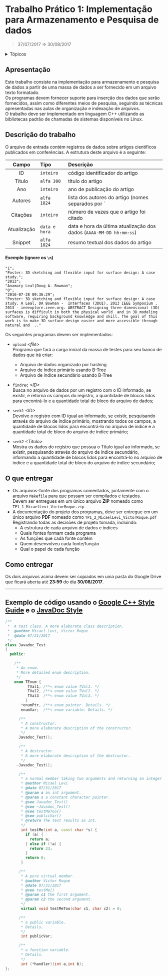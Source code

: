 # Trabalho Prático 1: Implementação para Armazenamento e Pesquisa de dados
> 37/07/2017 ⇒ 30/08/2017

<details>
<summary>Tópicos</summary>
<!-- TOC depthFrom:1 depthTo:6 withLinks:1 updateOnSave:0 orderedList:0 -->

* [Apresentação](#apresentação)
* [Descrição do trabalho](#descrição-do-trabalho)
* [O que entregar](#o-que-entregar)
* [Como entregar](#como-entregar)

<!-- /TOC -->
</details>


## Apresentação

Este trabalho consiste na implementação para armazenamento e pesquisa de dados a partir de uma massa de dados a ser fornecido em um arquivo texto formatado. <br>
Os programas devem fornecer suporte para inserção dos dados que serão fornecidos, assim como diferentes meios de pesquisa, seguindo as técnicas apresentadas nas aulas de organização e indexação de arquivos. <br>
O trabalho deve ser implementado em linguagem C++ utilizando as bibliotecas padrão de chamadas de sistemas disponíveis no Linux.

## Descrição do trabalho
O arquivo de entrada contém registros de dados sobre artigos científicos publicados em conferências. A estrutura deste arquivo é a seguinte:

| Campo         | Tipo          | Descrição  |
|:-------------:|:--------------|:-----------|
| ID            | `inteiro`     | código identificador do artigo                         |
| Título        | `alfa 300`    | título do artigo                                       |
| Ano           | `inteiro`     | ano de publicação do artigo                            |
| Autores       | `alfa 1024`   | lista dos autores do artigo (nomes separados por `|`)  |
| Citações      | `inteiro`     | número de vezes que o artigo foi citado                |
| Atualização   | `data e hora` | data e hora da última atualização dos dados (`AAAA-MM-DD hh:mm:ss`)           |
| Snippet       | `alfa 1024`   | resumo textual dos dados do artigo                     |

#### Exemplo (ignore os `\n`)
```
"1";
"Poster: 3D sketching and flexible input for surface design: A case study.";
"2013";
"Anamary Leal|Doug A. Bowman";
"0";
"2016-07-28 09:36:29";
"Poster: 3D sketching and flexible input for surface design: A case study. A Leal, DA Bowman -  Interfaces (3DUI), 2013 IEEE Symposium , 2013 - ieeexplore.ieee.org. ABSTRACT Designing three-dimensional (3D) surfaces is difficult in both the physical world  and in 3D modeling software, requiring background knowledge and skill. The goal of this  work is to make 3D surface design easier and more accessible through natural and  .."
```

Os seguintes programas devem ser implementados: <br>
- `upload` _<file\>_ <br>
Programa que fará a carga inicial da massa de testes para seu banco de dados que irá criar:
  + Arquivo de dados organizado por hashing
  + Arquivo de índice primário usando B-Tree
  + Arquivo de índice secundário usando B-Tree

- `findrec` _<ID\>_ <br>
Busca no arquivo de dados por um registro com o ID informado, se existir, e retorna os campos do registro, a quantidade de blocos lidos para encontrá-lo e a quantidade total de bloco do arquivo de dados;

- `seek1` _<ID\>_ <br>
Devolve o registro com ID igual ao informado, se existir, pesquisando através do arquivo de índice primário, mostrando todos os campos, a quantidade de blocos lidos para encontrá-lo no arquivo de índice e a quantidade total de bloco do arquivo de índice primário;

- `seek2` _<Titulo\>_ <br>
Mostra os dados do registro que possua o Título igual ao informado, se existir, pesquisando através do arquivo de índice secundário, informando a quantidade de blocos lidos para encontrá-lo no arquivo de índice e a quantidade total de bloco do arquivo de índice secundário;

## O que entregar
- Os arquivos-fonte dos programas comentados, juntamente com o arquivo `Makefile` para que possam ser compilados e testados. <br>
Devem ser entregues em um único arquivo **ZIP** nomeado como `TP1_1_MicaelLevi_VictorRoque.zip`
- A documentação do projeto dos programas, deve ser entregue em um único arquivo **PDF** nomeado como `TP1_2_MicaelLevi_VictorRoque.pdf` <br>
Registrando todas as decisões de projeto tomada, incluindo:
  + A estrutura de cada arquivo de dados e índices
  + Quais fontes formam cada programa
  + As funções que cada fonte contém
  + Quem desenvolveu cada fonte/função
  + Qual o papel de cada função


## Como entregar
Os dois arquivos acima devem ser copiados em uma pasta do Google Drive que ficará aberta até **23:59** do dia **30/08/2017**.


<!--
## method_name ⇒ `return`
> description to use

`app.method_name(arg1[, arg2], callback)`

| Param     | Type                | Description                   |
|:---------:|:-------------------:|:-----------------------------:|
| arg1      | `String`\|`Integer` | how&when use & example        |
| arg2      | `String[]`          | how&when use & example 2      |
-->

---

## Exemplo de código usando o [Google C++ Style Guide](https://google.github.io/styleguide/cppguide.html) e o [JavaDoc Style](http://www.stack.nl/~dimitri/doxygen/manual/docblocks.html#docexamples)

```c++
/**
 *  A test class. A more elaborate class description.
 *  @author Micael Levi, Victor Roque
 *  @date 07/31/2017
 */
class Javadoc_Test
{
  public:

    /**
     * An enum.
     * More detailed enum description.
     */
    enum TEnum {
          TVal1, /**< enum value TVal1. */
          TVal2, /**< enum value TVal2. */
          TVal3  /**< enum value TVal3. */
         }
       *enumPtr, /**< enum pointer. Details. */
       enumVar;  /**< enum variable. Details. */

      /**
       * A constructor.
       * A more elaborate description of the constructor.
       */
      Javadoc_Test();

      /**
       * A destructor.
       * A more elaborate description of the destructor.
       */
     ~Javadoc_Test();

      /**
       * a normal member taking two arguments and returning an integer value.
       * @author Micael Levi
       * @date 07/31/2017
       * @param a an int argument.
       * @param s a constant character pointer.
       * @see Javadoc_Test()
       * @see ~Javadoc_Test()
       * @see testMeToo()
       * @see publicVar()
       * @return The test results as int.
       */
       int testMe(int a, const char *s) {
         if (a) {
           return a;
         } else if (!a) {
           return 23;
         }
         return 0;
       }

      /**
       * A pure virtual member.
       * @author Victor Roque
       * @date 07/31/2017
       * @see testMe()
       * @param c1 the first argument.
       * @param c2 the second argument.
       */
       virtual void testMeToo(char c1, char c2) = 0;

      /**
       * a public variable.
       * Details.
       */
       int publicVar;

      /**
       * a function variable.
       * Details.
       */
       int (*handler)(int a,int b);
};
```
